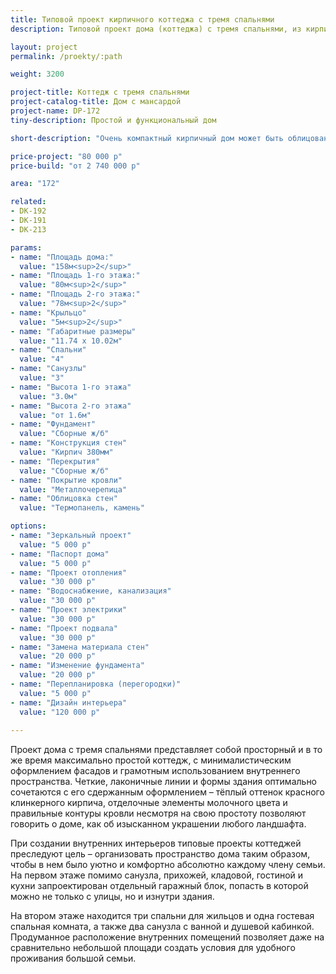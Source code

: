 ```yaml
---
title: Типовой проект кирпичного коттеджа с тремя спальнями
description: Типовой проект дома (коттеджа) с тремя спальнями, из кирпича, газобетона или пеноблоков. Площадь&#58; 172 м.кв.

layout: project
permalink: /proekty/:path

weight: 3200

project-title: Коттедж с тремя спальнями
project-catalog-title: Дом с мансардой
project-name: DP-172
tiny-description: Простой и функциональный дом

short-description: "Очень компактный кирпичный дом может быть облицован термопанелью любого цвета на Ваш вкус. Фасад дома выполнен в одной цветовой гамме, что подчеркивает лаконичность его формы. А гараж на первом этаже делает хранение автомобиля комфортным и безопасным. В коттедже есть три спальни и три санузла. Кухня образует единое пространство с гостиной для максимально большой общей зоны на первом этаже. Кладовая под лестницей позволит навести порядок в доме и разгрузит некоторые помещения."

price-project: "80 000 р"
price-build: "от 2 740 000 р"

area: "172"

related:
- DK-192
- DK-191
- DK-213

params:
- name: "Площадь дома:"
  value: "158м<sup>2</sup>"
- name: "Площадь 1-го этажа:"
  value: "80м<sup>2</sup>"
- name: "Площадь 2-го этажа:"
  value: "78м<sup>2</sup>"
- name: "Крыльцо"
  value: "5м<sup>2</sup>"
- name: "Габаритные размеры"
  value: "11.74 x 10.02м"
- name: "Спальни"
  value: "4"
- name: "Санузлы"
  value: "3"
- name: "Высота 1-го этажа"
  value: "3.0м"
- name: "Высота 2-го этажа"
  value: "от 1.6м"
- name: "Фундамент"
  value: "Сборные ж/б"
- name: "Конструкция стен"
  value: "Кирпич 380мм"
- name: "Перекрытия"
  value: "Сборные ж/б"
- name: "Покрытие кровли"
  value: "Металлочерепица"
- name: "Облицовка стен"
  value: "Термопанель, камень"

options:
- name: "Зеркальный проект"
  value: "5 000 р"
- name: "Паспорт дома"
  value: "5 000 р"
- name: "Проект отопления"
  value: "30 000 р"
- name: "Водоснабжение, канализация"
  value: "30 000 р"
- name: "Проект электрики"
  value: "30 000 р"
- name: "Проект подвала"
  value: "30 000 р"
- name: "Замена материала стен"
  value: "20 000 р"
- name: "Изменение фундамента"
  value: "20 000 р"
- name: "Перепланировка (перегородки)"
  value: "5 000 р"
- name: "Дизайн интерьера"
  value: "120 000 р"
  
---
```

Проект дома с тремя спальнями представляет собой просторный и в то же время максимально простой коттедж, с минималистическим оформлением фасадов и грамотным использованием внутреннего пространства. Четкие, лаконичные линии и формы здания оптимально сочетаются с его сдержанным оформлением – тёплый оттенок красного клинкерного кирпича, отделочные элементы молочного цвета и правильные контуры кровли несмотря на свою простоту позволяют говорить о доме, как об изысканном украшении любого ландшафта.

При создании внутренних интерьеров типовые проекты коттеджей преследуют цель – организовать пространство дома таким образом, чтобы в нем было уютно и комфортно абсолютно каждому члену семьи. На первом этаже помимо санузла, прихожей, кладовой, гостиной и кухни запроектирован отдельный гаражный блок, попасть в которой можно не только с улицы, но и изнутри здания.

На втором этаже находится три спальни для жильцов и одна гостевая спальная комната, а также два санузла с ванной и душевой кабинкой. Продуманное расположение внутренних помещений позволяет даже на сравнительно небольшой площади создать условия для удобного проживания большой семьи.